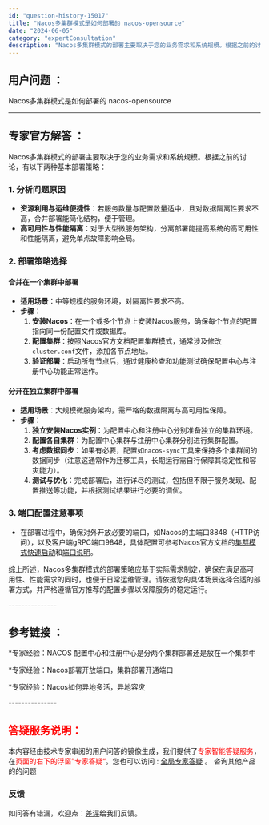 ```yaml
---
id: "question-history-15017"
title: "Nacos多集群模式是如何部署的 nacos-opensource"
date: "2024-06-05"
category: "expertConsultation"
description: "Nacos多集群模式的部署主要取决于您的业务需求和系统规模。根据之前的讨论，有以下两种基本部署策略：### 1. 分析问题原因- **资源利用与运维便捷性**：若服务数量与配置数量适中，且对数据隔离性要求不高，合并部署能简化结构，便于管理。- **高可用性与性能隔离**：对于大型微服务架构，分离部署"
---
```


## 用户问题 ： 
 Nacos多集群模式是如何部署的 nacos-opensource 

---------------
## 专家官方解答 ：

Nacos多集群模式的部署主要取决于您的业务需求和系统规模。根据之前的讨论，有以下两种基本部署策略：

### 1. 分析问题原因
- **资源利用与运维便捷性**：若服务数量与配置数量适中，且对数据隔离性要求不高，合并部署能简化结构，便于管理。
- **高可用性与性能隔离**：对于大型微服务架构，分离部署能提高系统的高可用性和性能隔离，避免单点故障影响全局。

### 2. 部署策略选择
#### 合并在一个集群中部署
- **适用场景**：中等规模的服务环境，对隔离性要求不高。
- **步骤**：
  1. **安装Nacos**：在一个或多个节点上安装Nacos服务，确保每个节点的配置指向同一份配置文件或数据库。
  2. **配置集群**：按照Nacos官方文档配置集群模式，通常涉及修改`cluster.conf`文件，添加各节点地址。
  3. **验证部署**：启动所有节点后，通过健康检查和功能测试确保配置中心与注册中心功能正常运作。

#### 分开在独立集群中部署
- **适用场景**：大规模微服务架构，需严格的数据隔离与高可用性保障。
- **步骤**：
  1. **独立安装Nacos实例**：为配置中心和注册中心分别准备独立的集群环境。
  2. **配置各自集群**：为配置中心集群与注册中心集群分别进行集群配置。
  3. **考虑数据同步**：如果有必要，配置如`nacos-sync`工具来保持多个集群间的数据同步（注意这通常作为迁移工具，长期运行需自行保障其稳定性和容灾能力）。
  4. **测试与优化**：完成部署后，进行详尽的测试，包括但不限于服务发现、配置推送等功能，并根据测试结果进行必要的调优。

### 3. 端口配置注意事项
- 在部署过程中，确保对外开放必要的端口，如Nacos的主端口8848（HTTP访问），以及客户端gRPC端口9848，具体配置可参考Nacos官方文档的[集群模式快速启动](https://nacos.io/docs/latest/guide/admin/cluster-mode-quick-start/)和[端口说明](https://nacos.io/docs/latest/upgrading/200-compatibility/)。

综上所述，Nacos多集群模式的部署策略应基于实际需求制定，确保在满足高可用性、性能需求的同时，也便于日常运维管理。请依据您的具体场景选择合适的部署方式，并严格遵循官方推荐的配置步骤以保障服务的稳定运行。


<font color="#949494">---------------</font> 


## 参考链接 ：

*专家经验：NACOS 配置中心和注册中心是分两个集群部署还是放在一个集群中 
 
 *专家经验：Nacos部署开放端口，集群部署开通端口 
 
 *专家经验：Nacos如何异地多活，异地容灾 


 <font color="#949494">---------------</font> 
 


## <font color="#FF0000">答疑服务说明：</font> 

本内容经由技术专家审阅的用户问答的镜像生成，我们提供了<font color="#FF0000">专家智能答疑服务</font>，在<font color="#FF0000">页面的右下的浮窗”专家答疑“</font>。您也可以访问 : [全局专家答疑](https://opensource.alibaba.com/chatBot) 。 咨询其他产品的的问题

### 反馈
如问答有错漏，欢迎点：[差评](https://ai.nacos.io/user/feedbackByEnhancerGradePOJOID?enhancerGradePOJOId=15070)给我们反馈。
